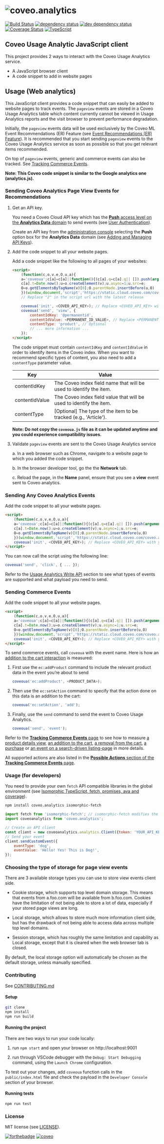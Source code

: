 # ![coveo.analytics](./assets/coveo.analytics.js.png)

[![Build Status](https://travis-ci.org/coveo/coveo.analytics.js.svg?branch=master)](https://travis-ci.org/coveo/coveo.analytics.js)
[![dependency status](https://david-dm.org/coveo/coveo.analytics.js.svg)](https://david-dm.org/coveo/coveo.analytics.js)
[![dev dependency status](https://david-dm.org/coveo/coveo.analytics.js/dev-status.svg)](https://david-dm.org/coveo/coveo.analytics.js#info=devDependencies)
[![Coverage Status](https://coveralls.io/repos/github/coveo/coveo.analytics.js/badge.svg?branch=master)](https://coveralls.io/github/coveo/coveo.analytics.js?branch=master)
[![TypeScript](https://badges.frapsoft.com/typescript/code/typescript.png?v=100)](https://github.com/ellerbrock/typescript-badges/)

## Coveo Usage Analytic JavaScript client

This project provides 2 ways to interact with the Coveo Usage Analytics service.

-   A JavaScript browser client
-   A code snippet to add in website pages

## Usage (Web analytics)

This JavaScript client provides a code snippet that can easily be added to website pages to track events. The `pageview` events are stored in a Coveo Usage Analytics table which content currently cannot be viewed in Usage Analytics reports and the visit browser to prevent performance degradation.

Initially, the `pageview` events data will be used exclusively by the Coveo ML Event Recommendations (ER) Feature (see [Event Recommendations (ER) Feature](https://docs.coveo.com/en/1671/coveo-machine-learning/coveo-machine-learning-features#ER)). It is recommended that you start sending `pageview` events to the Coveo Usage Analytics service as soon as possible so that you get relevant items recommended.

On top of `pageview` events, generic and commerce events can also be tracked. See [Tracking Commerce Events](https://docs.coveo.com/en/3188/coveo-solutions/tracking-commerce-events).

**Note: This Coveo code snippet is similar to the Google analytics one (analytics.js).**

### Sending Coveo Analytics Page View Events for Recommendations

1. Get an API key.

    You need a Coveo Cloud API key which has the [**Push** access level on the **Analytics Data** domain](https://docs.coveo.com/en/1707/cloud-v2-administrators/privilege-reference#analytics-data-domain) to send events (see [User Authentication](https://docs.coveo.com/en/3188/coveo-solutions/tracking-commerce-events#user-authentication)).

    Create an API key from the [administration console](https://platform.cloud.coveo.com/admin/#/organization/api-access/) selecting the **Push** option box for the **Analytics Data** domain (see [Adding and Managing API Keys](https://docs.coveo.com/en/1718/cloud-v2-administrators/adding-and-managing-api-keys)).

2. Add the code snippet to all your website pages.

    Add a code snippet like the following to all pages of your websites:

    ```html
    <script>
        (function(c,o,v,e,O,u,a){
        a='coveoua';c[a]=c[a]||function(){(c[a].q=c[a].q|| []).push(arguments)};
        c[a].t=Date.now();u=o.createElement(v);u.async=1;u.src=e;
        O=o.getElementsByTagName(v)[0];O.parentNode.insertBefore(u,O)
        })(window,document,'script','https://static.cloud.coveo.com/coveo.analytics.js/2/coveoua.js')
        // Replace "2" in the script url with the latest release

        coveoua('init', <COVEO_API_KEY>); // Replace <COVEO_API_KEY> with your real key
        coveoua('send', 'view', {
            contentIdKey: '@permanentid',
            contentIdValue: <PERMANENT_ID_VALUE>, // Replace <PERMANENT_ID_VALUE> with a unique value from your page.
            contentType: 'product', // Optional
            // ... more information ...
        });
    </script>
    ```

    The code snippet must contain `contentIdKey` and `contentIdValue` in order to identify items in the Coveo index. When you want to recommend specific types of content, you also need to add a `contentType` parameter value.

    | Key            | Value                                                               |
    | -------------- | ------------------------------------------------------------------- |
    | contentIdKey   | The Coveo index field name that will be used to identify the item.  |
    | contentIdValue | The Coveo index field value that will be used to identify the item. |
    | contentType    | [Optional] The type of the item to be tracked (e.g., 'Article').    |

    **Note: Do not copy the `coveoua.js` file as it can be updated anytime and you could experience compatibility issues.**

3. Validate `pageview` events are sent to the Coveo Usage Analytics service

    a. In a web browser such as Chrome, navigate to a website page to which you added the code snippet.

    b. In the browser developer tool, go the the **Network** tab.

    c. Reload the page, in the **Name** panel, ensure that you see a **view** event sent to Coveo analytics.

### Sending Any Coveo Analytics Events

Add the code snippet to all your website pages.

```html
<script>
    (function(c,o,v,e,O,u,a){
    a='coveoua';c[a]=c[a]||function(){(c[a].q=c[a].q|| []).push(arguments)};
    c[a].t=Date.now();u=o.createElement(v);u.async=1;u.src=e;
    O=o.getElementsByTagName(v)[0];O.parentNode.insertBefore(u,O)
    })(window,document,'script','https://static.cloud.coveo.com/coveo.analytics.js/2/coveoua.js') // Replace "2" in the script url with the latest release
    coveoua('init', <COVEO_API_KEY>); // Replace <COVEO_API_KEY> with your real key
</script>
```

You can now call the script using the following line:

```js
coveoua('send', 'click', { ... });
```

Refer to the [Usage Analytics Write API](https://docs.coveo.com/en/1430/cloud-v2-developers/usage-analytics-write-api) section to see what types of events are supported and what payload you need to send.

### Sending Commerce Events

Add the code snippet to all your website pages.

```html
<script>
    (function(c,o,v,e,O,u,a){
    a='coveoua';c[a]=c[a]||function(){(c[a].q=c[a].q|| []).push(arguments)};
    c[a].t=Date.now();u=o.createElement(v);u.async=1;u.src=e;
    O=o.getElementsByTagName(v)[0];O.parentNode.insertBefore(u,O)
    })(window,document,'script','https://static.cloud.coveo.com/coveo.analytics.js/2/coveoua.js') // Replace "2" in the script url with the latest release
    coveoua('init', <COVEO_API_KEY>); // Replace <COVEO_API_KEY> with your real key
</script>
```

To send commerce events, call `coveoua` with the event name. Here is how an [addition to the cart interaction](https://docs.coveo.com/en/3188/coveo-solutions/tracking-commerce-events#measuring-an-addition-to-the-cart) is measured:

1. First use the `ec:addProduct` command to include the relevant product data in the event you’re about to send
    ```js
    coveoua('ec:addProduct', <PRODUCT_DATA>);
    ```
2. Then use the `ec:setAction` command to specify that the action done on this data is an addition to the cart:
    ```js
    coveoua('ec:setAction', 'add');
    ```
3. Finally, use the `send` command to send the event to Coveo Usage Analytics.
    ```js
    coveoua('send', 'event');
    ```

Refer to the [**Tracking Commerce Events** page](https://docs.coveo.com/en/3188/coveo-solutions/tracking-commerce-events) to see how to measure [a product details view](https://docs.coveo.com/en/3188/coveo-solutions/tracking-commerce-events#measuring-a-product-details-view), [an addition to the cart](https://docs.coveo.com/en/3188/coveo-solutions/tracking-commerce-events#measuring-an-addition-to-the-cart), [a removal from the cart](https://docs.coveo.com/en/3188/coveo-solutions/tracking-commerce-events#measuring-a-removal-from-the-cart), [a purchase](https://docs.coveo.com/en/3188/coveo-solutions/tracking-commerce-events#measuring-purchases) or [an event on a search-driven listing-page](https://docs.coveo.com/en/3188/coveo-solutions/tracking-commerce-events#measuring-events-on-a-search-driven-listing-page) in more details.

All supported actions are also listed in the [**Possible Actions** section of the **Tracking Commerce Events** page](https://docs.coveo.com/en/3188/coveo-solutions/tracking-commerce-events#possible-actions).

### Usage (for developers)

You need to provide your own `fetch` API compatible libraries in the global environment (see [Isomorphic TypeScript, fetch, promises, ava and coverage](https://source.coveo.com/2016/05/11/isomorphic-typescript-ava-w-coverage/)).

```bash
npm install coveo.analytics isomorphic-fetch
```

```js
import fetch from 'isomorphic-fetch'; // isomorphic-fetch modifies the global environment
import coveoanalytics from 'coveo.analytics';

// Create an API client
const client = new coveoanalytics.analytics.Client({token: 'YOUR_API_KEY'});
// Send your event
client.sendCustomEvent({
    eventType: 'dog',
    eventValue: 'Hello! Yes! This is Dog!',
});
```

### Choosing the type of storage for page view events

There are 3 available storage types you can use to store view events client side.

-   Cookie storage, which supports top level domain storage. This means that events from a.foo.com will be available from b.foo.com. Cookies have the limitation of not being able to store a lot of data, especially if your stored page views are long.

-   Local storage, which allows to store much more information client side, but has the drawback of not being able to access data across multiple top level domains.

-   Session storage, which has roughly the same limitation and capability as Local storage, except that it is cleared when the web browser tab is closed.

By default, the local storage option will automatically be chosen as the default storage, unless manually specified.

### Contributing

See [CONTRIBUTING.md](CONTRIBUTING.md)

#### Setup

```bash
git clone
npm install
npm run build
```

#### Running the project

There are two ways to run your code locally:

1. run `npm start` and open your browser on http://localhost:9001

2. run through VSCode debugger with the `Debug: Start Debugging` command, using the `Launch Chrome` configuration.

To test out your changes, add `coveoua` function calls in the `public/index.html` file and check the payload in the `Developer Console` section of your browser.

#### Running tests

```bash
npm run test
```

### License

MIT license (see [LICENSE](LICENSE)).

[![forthebadge](https://forthebadge.com/images/badges/built-with-love.svg)](https://forthebadge.com)
[![coveo](./assets/by-coveo.png)](https://www.coveo.com)
